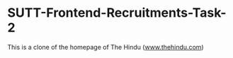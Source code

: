 # SUTT-Frontend-Recruitments-Task-2
This is a clone of the homepage of The Hindu (www.thehindu.com)
